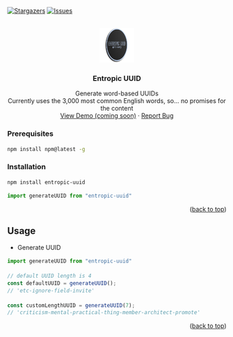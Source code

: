 <a name="readme-top"></a>

[![Stargazers][stars-shield]][stars-url]
[![Issues][issues-shield]][issues-url]

<br />
<div align="center">
  <a href="https://github.com/jessewarren-aa/entropic-uuid">
    <img src="entropic-uuid-logo.PNG" alt="Logo" width="80" height="80">
  </a>

<h3 align="center">Entropic UUID</h3>

  <p align="center">
    Generate word-based UUIDs<br />
    Currently uses the 3,000 most common English words, so... no promises for the content
    <br />
    <a href="https://github.com/jessewarren-aa/entropic-uuid">View Demo (coming soon)</a>
    ·
    <a href="https://github.com/jessewarren-aa/entropic-uuid/issues">Report Bug</a>
  </p>
</div>

### Prerequisites

  ```sh
  npm install npm@latest -g
  ```

### Installation

   ```sh
   npm install entropic-uuid
   ```

   ```js
   import generateUUID from "entropic-uuid"
   ```

<p align="right">(<a href="#readme-top">back to top</a>)</p>

<!-- USAGE EXAMPLES -->
## Usage

  * Generate UUID
  ```js
  import generateUUID from "entropic-uuid"
  
  // default UUID length is 4
  const defaultUUID = generateUUID();
  // 'etc-ignore-field-invite'
  
  const customLengthUUID = generateUUID(7);
  // 'criticism-mental-practical-thing-member-architect-promote'
  
  ```

<p align="right">(<a href="#readme-top">back to top</a>)</p>

[stars-shield]: https://img.shields.io/github/stars/jessewarren-aa/entropic-uuid.svg?style=for-the-badge
[stars-url]: https://github.com/jessewarren-aa/entropic-uuid/stargazers
[issues-shield]: https://img.shields.io/github/issues/jessewarren-aa/entropic-uuid.svg?style=for-the-badge
[issues-url]: https://github.com/jessewarren-aa/entropic-uuid/issues

